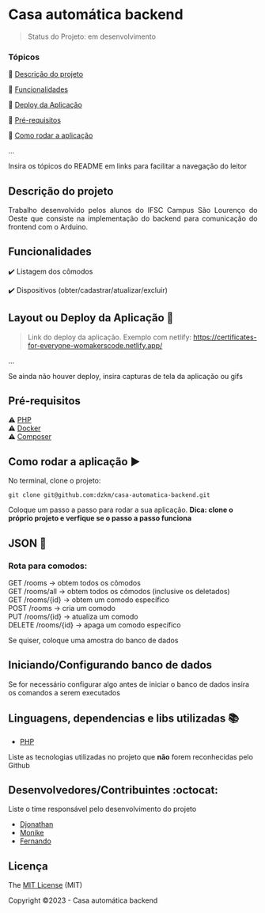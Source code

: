 <h1>Casa automática backend </h1> 


> Status do Projeto: em desenvolvimento

### Tópicos 

:small_blue_diamond: [Descrição do projeto](#descrição-do-projeto)

:small_blue_diamond: [Funcionalidades](#funcionalidades)

:small_blue_diamond: [Deploy da Aplicação](#deploy-da-aplicação-dash)

:small_blue_diamond: [Pré-requisitos](#pré-requisitos)

:small_blue_diamond: [Como rodar a aplicação](#como-rodar-a-aplicação-arrow_forward)

... 

Insira os tópicos do README em links para facilitar a navegação do leitor

## Descrição do projeto 

<p align="justify">
  Trabalho desenvolvido pelos alunos do IFSC Campus São Lourenço do Oeste que consiste na implementação do backend para comunicação do frontend com o Arduino.
</p>

## Funcionalidades

:heavy_check_mark: Listagem dos cômodos

:heavy_check_mark: Dispositivos (obter/cadastrar/atualizar/excluir)

## Layout ou Deploy da Aplicação :dash:

> Link do deploy da aplicação. Exemplo com netlify: https://certificates-for-everyone-womakerscode.netlify.app/

... 

Se ainda não houver deploy, insira capturas de tela da aplicação ou gifs

## Pré-requisitos
:warning: [PHP](https://www.php.net/)
<br>
:warning: [Docker](https://www.docker.com/)
<br>
:warning: [Composer](https://getcomposer.org/)

## Como rodar a aplicação :arrow_forward:

No terminal, clone o projeto: 

```
git clone git@github.com:dzkm/casa-automatica-backend.git
```

Coloque um passo a passo para rodar a sua aplicação. **Dica: clone o próprio projeto e verfique se o passo a passo funciona**


## JSON :floppy_disk:

### Rota para comodos:
GET /rooms -> obtem todos os cômodos
<br>
GET /rooms/all -> obtem todos os cômodos (inclusive os deletados) 
<br>
GET /rooms/{id} -> obtem um comodo específico
<br>
POST /rooms -> cria um comodo
<br>
PUT /rooms/{id} -> atualiza um comodo
<br>
DELETE /rooms/{id} -> apaga um comodo específico

Se quiser, coloque uma amostra do banco de dados 

## Iniciando/Configurando banco de dados

Se for necessário configurar algo antes de iniciar o banco de dados insira os comandos a serem executados 

## Linguagens, dependencias e libs utilizadas :books:

- [PHP](https://www.php.net/)


Liste as tecnologias utilizadas no projeto que **não** forem reconhecidas pelo Github 

## Desenvolvedores/Contribuintes :octocat:

Liste o time responsável pelo desenvolvimento do projeto

- [Djonathan](https://github.com/dzkm)
- [Monike](https://github.com/monike29)
- [Fernando](https://github.com/fernando-ao)

## Licença 

The [MIT License]() (MIT)

Copyright :copyright:2023 - Casa automática backend
